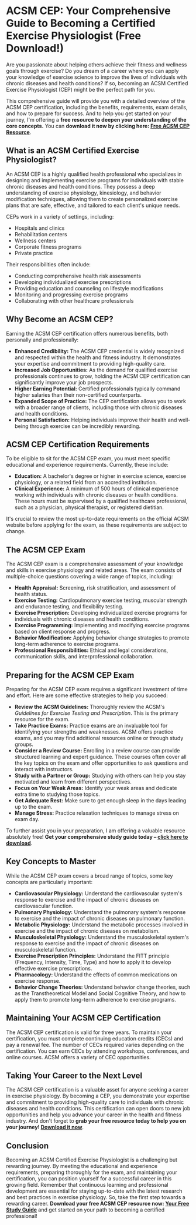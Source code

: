 # ACSM CEP: Your Comprehensive Guide to Becoming a Certified Exercise Physiologist (Free Download!)

Are you passionate about helping others achieve their fitness and wellness goals through exercise? Do you dream of a career where you can apply your knowledge of exercise science to improve the lives of individuals with chronic diseases and health conditions? If so, becoming an ACSM Certified Exercise Physiologist (CEP) might be the perfect path for you.

This comprehensive guide will provide you with a detailed overview of the ACSM CEP certification, including the benefits, requirements, exam details, and how to prepare for success. And to help you get started on your journey, I'm offering a **free resource to deepen your understanding of the core concepts.** You can **download it now by clicking here: [Free ACSM CEP Resource](https://udemywork.com/acsm-cep)**.

## What is an ACSM Certified Exercise Physiologist?

An ACSM CEP is a highly qualified health professional who specializes in designing and implementing exercise programs for individuals with stable chronic diseases and health conditions. They possess a deep understanding of exercise physiology, kinesiology, and behavior modification techniques, allowing them to create personalized exercise plans that are safe, effective, and tailored to each client's unique needs.

CEPs work in a variety of settings, including:

*   Hospitals and clinics
*   Rehabilitation centers
*   Wellness centers
*   Corporate fitness programs
*   Private practice

Their responsibilities often include:

*   Conducting comprehensive health risk assessments
*   Developing individualized exercise prescriptions
*   Providing education and counseling on lifestyle modifications
*   Monitoring and progressing exercise programs
*   Collaborating with other healthcare professionals

## Why Become an ACSM CEP?

Earning the ACSM CEP certification offers numerous benefits, both personally and professionally:

*   **Enhanced Credibility:** The ACSM CEP credential is widely recognized and respected within the health and fitness industry. It demonstrates your expertise and commitment to providing high-quality care.
*   **Increased Job Opportunities:** As the demand for qualified exercise professionals continues to grow, holding the ACSM CEP certification can significantly improve your job prospects.
*   **Higher Earning Potential:** Certified professionals typically command higher salaries than their non-certified counterparts.
*   **Expanded Scope of Practice:** The CEP certification allows you to work with a broader range of clients, including those with chronic diseases and health conditions.
*   **Personal Satisfaction:** Helping individuals improve their health and well-being through exercise can be incredibly rewarding.

## ACSM CEP Certification Requirements

To be eligible to sit for the ACSM CEP exam, you must meet specific educational and experience requirements. Currently, these include:

*   **Education:** A bachelor's degree or higher in exercise science, exercise physiology, or a related field from an accredited institution.
*   **Clinical Experience:** A minimum of 500 hours of clinical experience working with individuals with chronic diseases or health conditions. These hours must be supervised by a qualified healthcare professional, such as a physician, physical therapist, or registered dietitian.

It's crucial to review the most up-to-date requirements on the official ACSM website before applying for the exam, as these requirements are subject to change.

## The ACSM CEP Exam

The ACSM CEP exam is a comprehensive assessment of your knowledge and skills in exercise physiology and related areas. The exam consists of multiple-choice questions covering a wide range of topics, including:

*   **Health Appraisal:** Screening, risk stratification, and assessment of health status.
*   **Exercise Testing:** Cardiopulmonary exercise testing, muscular strength and endurance testing, and flexibility testing.
*   **Exercise Prescription:** Developing individualized exercise programs for individuals with chronic diseases and health conditions.
*   **Exercise Programming:** Implementing and modifying exercise programs based on client response and progress.
*   **Behavior Modification:** Applying behavior change strategies to promote long-term adherence to exercise programs.
*   **Professional Responsibilities:** Ethical and legal considerations, communication skills, and interprofessional collaboration.

## Preparing for the ACSM CEP Exam

Preparing for the ACSM CEP exam requires a significant investment of time and effort. Here are some effective strategies to help you succeed:

*   **Review the ACSM Guidelines:** Thoroughly review the ACSM's *Guidelines for Exercise Testing and Prescription*. This is the primary resource for the exam.
*   **Take Practice Exams:** Practice exams are an invaluable tool for identifying your strengths and weaknesses. ACSM offers practice exams, and you may find additional resources online or through study groups.
*   **Consider a Review Course:** Enrolling in a review course can provide structured learning and expert guidance. These courses often cover all the key topics on the exam and offer opportunities to ask questions and interact with instructors.
*   **Study with a Partner or Group:** Studying with others can help you stay motivated and learn from different perspectives.
*   **Focus on Your Weak Areas:** Identify your weak areas and dedicate extra time to studying those topics.
*   **Get Adequate Rest:** Make sure to get enough sleep in the days leading up to the exam.
*   **Manage Stress:** Practice relaxation techniques to manage stress on exam day.

To further assist you in your preparation, I am offering a valuable resource absolutely free! **Get your comprehensive study guide today – [click here to download](https://udemywork.com/acsm-cep)**.

## Key Concepts to Master

While the ACSM CEP exam covers a broad range of topics, some key concepts are particularly important:

*   **Cardiovascular Physiology:** Understand the cardiovascular system's response to exercise and the impact of chronic diseases on cardiovascular function.
*   **Pulmonary Physiology:** Understand the pulmonary system's response to exercise and the impact of chronic diseases on pulmonary function.
*   **Metabolic Physiology:** Understand the metabolic processes involved in exercise and the impact of chronic diseases on metabolism.
*   **Musculoskeletal Physiology:** Understand the musculoskeletal system's response to exercise and the impact of chronic diseases on musculoskeletal function.
*   **Exercise Prescription Principles:** Understand the FITT principle (Frequency, Intensity, Time, Type) and how to apply it to develop effective exercise prescriptions.
*   **Pharmacology:** Understand the effects of common medications on exercise response.
*   **Behavior Change Theories:** Understand behavior change theories, such as the Transtheoretical Model and Social Cognitive Theory, and how to apply them to promote long-term adherence to exercise programs.

## Maintaining Your ACSM CEP Certification

The ACSM CEP certification is valid for three years. To maintain your certification, you must complete continuing education credits (CECs) and pay a renewal fee. The number of CECs required varies depending on the certification. You can earn CECs by attending workshops, conferences, and online courses. ACSM offers a variety of CEC opportunities.

## Taking Your Career to the Next Level

The ACSM CEP certification is a valuable asset for anyone seeking a career in exercise physiology. By becoming a CEP, you demonstrate your expertise and commitment to providing high-quality care to individuals with chronic diseases and health conditions. This certification can open doors to new job opportunities and help you advance your career in the health and fitness industry. And don't forget to **grab your free resource today to help you on your journey! [Download it now](https://udemywork.com/acsm-cep)**.

## Conclusion

Becoming an ACSM Certified Exercise Physiologist is a challenging but rewarding journey. By meeting the educational and experience requirements, preparing thoroughly for the exam, and maintaining your certification, you can position yourself for a successful career in this growing field. Remember that continuous learning and professional development are essential for staying up-to-date with the latest research and best practices in exercise physiology. So, take the first step towards a rewarding career. **Download your free ACSM CEP resource now: [Your Free Study Guide](https://udemywork.com/acsm-cep)** and get started on your path to becoming a certified professional!
